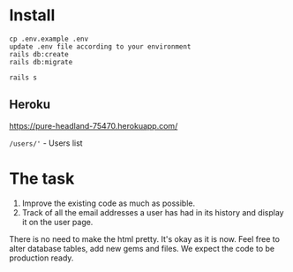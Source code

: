 # Install

```
cp .env.example .env
update .env file according to your environment
rails db:create
rails db:migrate

rails s
```

## Heroku
https://pure-headland-75470.herokuapp.com/


`/users/'` - Users list

# The task

1. Improve the existing code as much as possible.
2. Track of all the email addresses a user has had in its history and display it on the user page.

There is no need to make the html pretty. It's okay as it is now.
Feel free to alter database tables, add new gems and files. We expect the code to be production ready.
